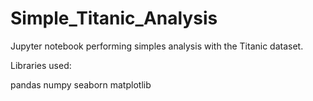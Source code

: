 # Simple_Titanic_Analysis

Jupyter notebook performing simples analysis with the Titanic dataset.

Libraries used:

pandas
numpy
seaborn
matplotlib
